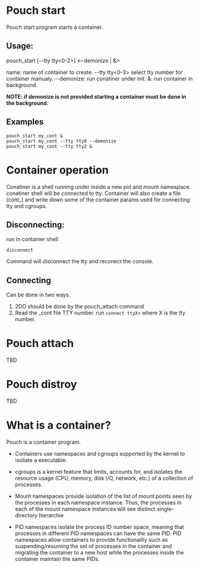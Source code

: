 # Pouch start
Pouch start program starts a container.

## Usage:
pouch_start <name> [--tty tty<0-2>] <--demonize | &>

  name: name of container to create.
  --tty tty<0-3> select tty number for container manualy.
  --demonize: run conatiner under init.
  &: run container in background.

**NOTE: if demonize is not provided starting a container must be done in the background.**


## Examples
```
pouch_start my_cont &
pouch_start my_cont --tty tty0 --demonize
pouch_start my_cont --tty tty2 &
```

# Container operation 
Conatiner is a shell running under inside a new pid and mount namespace.
conatiner shell will be connected to tty.
Container will also create a file (cont_<name>) and write down some of the container params used for connecting tty and cgroups.

## Disconnecting:
run in container shell 
```
disconnect
```
Command will disconnect the tty and reconect the console.

## Connecting
Can be done in two ways.
1) 2DO should be done by the pouch_attach <name> command
2) Read the <name>_cont file TTY number.
   run ```connect ttyX>``` where X is the tty number.


# Pouch attach 
TBD

# Pouch distroy 
TBD


# What is a container?

Pouch is a container program.
* Containers use namespaces and cgroups supported by the kernel to isoliate a executable.

* cgroups is a kernel feature that limits, accounts for, and isolates the resource usage (CPU, memory, disk I/O, network, etc.) of a collection of processes. 

* Mount namespaces provide isolation of the list of mount points seen
       by the processes in each namespace instance.  Thus, the processes in
       each of the mount namespace instances will see distinct single-
       directory hierarchie

* PID namespaces isolate the process ID number space, meaning that
       processes in different PID namespaces can have the same PID.  PID
       namespaces allow containers to provide functionality such as
       suspending/resuming the set of processes in the container and
       migrating the container to a new host while the processes inside the
       container maintain the same PIDs.


